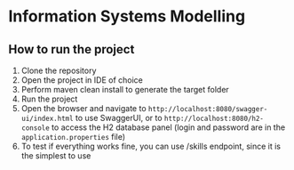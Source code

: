 # Information Systems Modelling

## How to run the project

1. Clone the repository
2. Open the project in IDE of choice
3. Perform maven clean install to generate the target folder
4. Run the project
5. Open the browser and navigate to `http://localhost:8080/swagger-ui/index.html` to use SwaggerUI, or to `http://localhost:8080/h2-console` to access the H2 database panel (login and password are in the `application.properties` file)
6. To test if everything works fine, you can use /skills endpoint, since it is the simplest to use